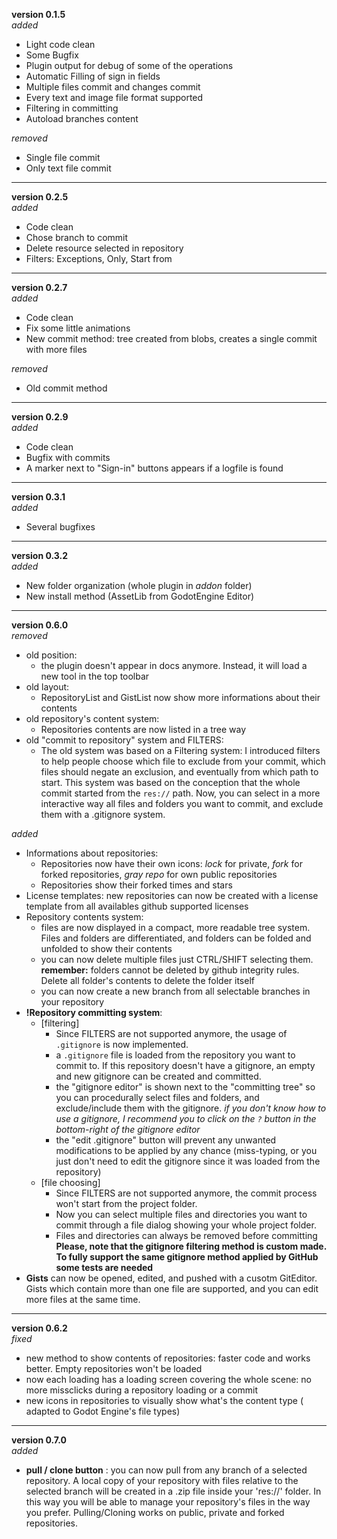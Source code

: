 **version 0.1.5**  
*added*  
+ Light code clean  
+ Some Bugfix  
+ Plugin output for debug of some of the operations  
+ Automatic Filling of sign in fields  
+ Multiple files commit and changes commit  
+ Every text and image file format supported   
+ Filtering in committing  
+ Autoload branches content  

*removed*  
+ Single file commit  
+ Only text file commit  

----------------------

**version 0.2.5**  
*added*  
+ Code clean  
+ Chose branch to commit  
+ Delete resource selected in repository  
+ Filters: Exceptions, Only, Start from  

----------------------

**version 0.2.7**  
*added*  
+ Code clean  
+ Fix some little animations
+ New commit method: tree created from blobs, creates a single commit with more files

*removed*
+ Old commit method

----------------------

**version 0.2.9**  
*added*  
+ Code clean  
+ Bugfix with commits
+ A marker next to "Sign-in" buttons appears if a logfile is found

----------------------

**version 0.3.1**  
*added*  
+ Several bugfixes 

--------------------

**version 0.3.2**  
*added*
+ New folder organization (whole plugin in *addon* folder)
+ New install method (AssetLib from GodotEngine Editor)

--------------------

**version 0.6.0**  
*removed*   
- old position: 
  - the plugin doesn't appear in docs anymore. Instead, it will load a new tool in the top toolbar
- old layout: 
  - RepositoryList and GistList now show more informations about their contents
- old repository's content system:
  - Repositories contents are now listed in a tree way
- old "commit to repository" system and FILTERS:
  - The old system was based on a Filtering system: I introduced filters to help people choose which file to exclude from your commit, which files should negate an exclusion, and eventually from which path to start. This system was based on the conception that the whole commit started from the `res://` path. Now, you can select in a more interactive way all files and folders you want to commit, and exclude them with a .gitignore system.

*added*  
+ Informations about repositories:
  + Repositories now have their own icons: *lock* for private, *fork* for forked repositories, *gray repo* for own public repositories
  + Repositories show their forked times and stars
+ License templates: new repositories can now be created with a license template from all availables github supported licenses
+ Repository contents system:
  + files are now displayed in a compact, more readable tree system. Files and folders are differentiated, and folders can be folded and unfolded to show their contents
  + you can now delete multiple files just CTRL/SHIFT selecting them. **remember:** folders cannot be deleted by github integrity rules. Delete all folder's contents to delete the folder itself
  + you can now create a new branch from all selectable branches in your repository
+ **!Repository committing system**:  
  + [filtering]  
    + Since FILTERS are not supported anymore, the usage of `.gitignore` is now implemented.
    + a `.gitignore` file is loaded from the repository you want to commit to. If this repository doesn't have a gitignore, an empty and new gitignore can be created and committed.
    + the "gitignore editor" is shown next to the "committing tree" so you can procedurally select files and folders, and exclude/include them with the gitignore. *if you don't know how to use a gitignore, I recommend you to click on the `?` button in the bottom-right of the gitignore editor*
    + the "edit .gitignore" button will prevent any unwanted modifications to be applied by any chance (miss-typing, or you just don't need to edit the gitignore since it was loaded from the repository)  
  + [file choosing]
    + Since FILTERS are not supported anymore, the commit process won't start from the project folder.
    + Now you can select multiple files and directories you want to commit through a file dialog showing your whole project folder.
    + Files and directories can always be removed before committing  
**Please, note that the gitignore filtering method is custom made. To fully support the same gitignore method applied by GitHub some tests are needed**
+ **Gists** can now be opened, edited, and pushed with a cusotm GitEditor. Gists which contain more than one file are supported, and you can edit more files at the same time.

--------------------

**version 0.6.2**  
*fixed*  
- new method to show contents of repositories: faster code and works better. Empty repositories won't be loaded
- now each loading has a loading screen covering the whole scene: no more missclicks during a repository loading or a commit
- new icons in repositories to visually show what's the content type ( adapted to Godot Engine's file types)

--------------------

**version 0.7.0**  
*added*  
- **pull / clone button** : you can now pull from any branch of a selected repository. A local copy of your repository with files relative to the selected branch  will be created in a .zip file inside your 'res://' folder. In this way you will be able to manage your repository's files in the way you prefer. Pulling/Cloning works on public, private and forked repositories.
